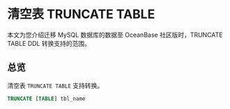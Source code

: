# 清空表 TRUNCATE TABLE

本文为您介绍迁移 MySQL 数据库的数据至 OceanBase 社区版时，TRUNCATE TABLE DDL 转换支持的范围。

## 总览

清空表 `TRUNCATE TABLE` 支持转换。

```sql
TRUNCATE [TABLE] tbl_name
```
